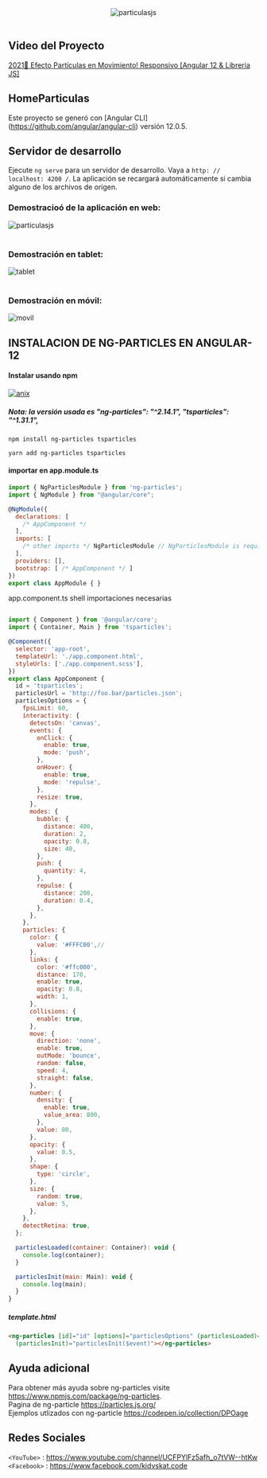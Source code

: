 <div align="center">
<img src="https://i.ibb.co/jW8RBL5/particulasjs.png" alt="particulasjs" border="0">
</div>
<br>

## **Video del Proyecto** 
[2021🚀 Efecto Partículas en Movimiento! Responsivo [Angular 12 & Librería JS] ](https://youtu.be/xiHmxGZtyKU "Youtube")
<br/>

## HomeParticulas

Este proyecto se generó con [Angular CLI] (https://github.com/angular/angular-cli) versión 12.0.5.


## Servidor de desarrollo

Ejecute `ng serve` para un servidor de desarrollo. Vaya a `http: // localhost: 4200 /`. La aplicación se recargará automáticamente si cambia alguno de los archivos de origen.

### Demostracioó de la aplicación en web:

<div>
<img src="https://i.ibb.co/mhknVgW/2021-07-09-03-53-12-online-video-cutter-com.gif" alt="particulasjs" border="0" width:50%>
</div>
<br>

### Demostración en tablet:

<div>
<img src="https://i.ibb.co/HxLJqff/tablet.gif" alt="tablet" border="0">
</div>
<br>

### Demostración en móvil:

<div>
<img src="https://i.ibb.co/TTYCzWc/movil.gif" alt="movil" border="0">
</div>

## INSTALACION DE NG-PARTICLES EN ANGULAR-12

#### Instalar usando npm
[![anix](https://nodei.co/npm/proton-engine.png)](https://npmjs.org/package/proton-engine)

##### Nota: la versión usada es "ng-particles": "^2.14.1", "tsparticles": "^1.31.1",

```shell
npm install ng-particles tsparticles
```
```yarn
yarn add ng-particles tsparticles
```


#### importar en <b> app.module.ts </b>
```javascript
import { NgParticlesModule } from 'ng-particles';
import { NgModule } from "@angular/core";

@NgModule({
  declarations: [
    /* AppComponent */
  ],
  imports: [
    /* other imports */ NgParticlesModule // NgParticlesModule is required
  ],
  providers: [],
  bootstrap: [ /* AppComponent */ ]
})
export class AppModule { }
```

app.component.ts
 shell
importaciones necesarias  

```javascript

import { Component } from '@angular/core';
import { Container, Main } from 'tsparticles';

@Component({
  selector: 'app-root',
  templateUrl: './app.component.html',
  styleUrls: ['./app.component.scss'],
})
export class AppComponent {
  id = 'tsparticles';
  particlesUrl = 'http://foo.bar/particles.json';
  particlesOptions = {
    fpsLimit: 60,
    interactivity: {
      detectsOn: 'canvas',
      events: {
        onClick: {
          enable: true,
          mode: 'push',
        },
        onHover: {
          enable: true,
          mode: 'repulse',
        },
        resize: true,
      },
      modes: {
        bubble: {
          distance: 400,
          duration: 2,
          opacity: 0.8,
          size: 40,
        },
        push: {
          quantity: 4,
        },
        repulse: {
          distance: 200,
          duration: 0.4,
        },
      },
    },
    particles: {
      color: {
        value: '#FFFC00',//
      },
      links: {
        color: '#ffc000',
        distance: 170,
        enable: true,
        opacity: 0.8,
        width: 1,
      },
      collisions: {
        enable: true,
      },
      move: {
        direction: 'none',
        enable: true,
        outMode: 'bounce',
        random: false,
        speed: 4,
        straight: false,
      },
      number: {
        density: {
          enable: true,
          value_area: 800,
        },
        value: 80,
      },
      opacity: {
        value: 0.5,
      },
      shape: {
        type: 'circle',
      },
      size: {
        random: true,
        value: 5,
      },
    },
    detectRetina: true,
  };

  particlesLoaded(container: Container): void {
    console.log(container);
  }

  particlesInit(main: Main): void {
    console.log(main);
  }
}
```

##### template.html

```html
<ng-particles [id]="id" [options]="particlesOptions" (particlesLoaded)="particlesLoaded($event)"
  (particlesInit)="particlesInit($event)"></ng-particles>
```

## Ayuda adicional

Para obtener más ayuda sobre ng-particles visite https://www.npmjs.com/package/ng-particles.
<br>
Pagina de ng-particle https://particles.js.org/
<br>
Ejemplos utlizados con ng-particle https://codepen.io/collection/DPOage

## Redes Sociales
`<YouTube>` : <https://www.youtube.com/channel/UCFPYlFz5afh_o7tVW--htKw>
<br/>
`<Facebook>` : <https://www.facebook.com/kidvskat.code>
